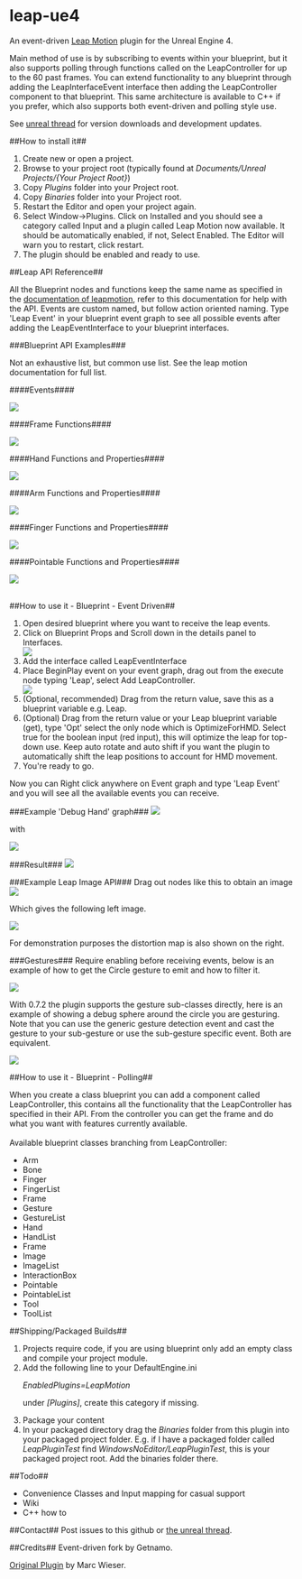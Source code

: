 leap-ue4
====================

An event-driven [Leap Motion](http://www.leapmotion.com) plugin for the Unreal Engine 4.

Main method of use is by subscribing to events within your blueprint, but it also supports polling through functions called on the LeapController for up to the 60 past frames. You can extend functionality to any blueprint through adding the LeapInterfaceEvent interface then adding the LeapController component to that blueprint. This same architecture is available to C++ if you prefer, which also supports both event-driven and polling style use.

See [unreal thread](https://forums.unrealengine.com/showthread.php?49107-Plugin-Leap-Motion-Event-Driven) for version downloads and development updates.

##How to install it##


1. Create new or open a project. 
2. Browse to your project root (typically found at *Documents/Unreal Projects/{Your Project Root}*)
3. Copy *Plugins* folder into your Project root.
4. Copy *Binaries* folder into your Project root.
5. Restart the Editor and open your project again.
6. Select Window->Plugins. Click on Installed and you should see a category called Input and a plugin called Leap Motion now available. It should be automatically enabled, if not, Select Enabled. The Editor will warn you to restart, click restart.
7. The plugin should be enabled and ready to use.

##Leap API Reference##

All the Blueprint nodes and functions keep the same name as specified in the <a href="https://developer.leapmotion.com/documentation/skeletal/cpp/api/Leap.Controller.html">documentation of leapmotion</a>, refer to this documentation for help with the API. Events are custom named, but follow action oriented naming. Type 'Leap Event' in your blueprint event graph to see all possible events after adding the LeapEventInterface to your blueprint interfaces.

###Blueprint API Examples###

Not an exhaustive list, but common use list. See the leap motion documentation for full list.

####Events####

<img src="http://i.imgur.com/XI3WmIM.png">

####Frame Functions####

<img src="http://i.imgur.com/Ioe19p0.png">

####Hand Functions and Properties####

<img src="http://i.imgur.com/o340HWj.png">

####Arm Functions and Properties####

<img src="http://i.imgur.com/ymlIeWt.png">

####Finger Functions and Properties####

<img src="http://i.imgur.com/MLblo0F.png">

####Pointable Functions and Properties####

<img src="http://i.imgur.com/NRpgG7z.png">

<br/>
<br/>

##How to use it - Blueprint - Event Driven##

<ol>
<li>Open desired blueprint where you want to receive the leap events.</li>
<li>Click on Blueprint Props and Scroll down in the details panel to Interfaces. </li>

<img src="http://i.imgur.com/s790gBs.png">

<li>Add the interface called LeapEventInterface</li>
<li>Place BeginPlay event on your event graph, drag out from the execute node typing 'Leap', select Add LeapController.</li>
<img src="http://i.imgur.com/y5caGWf.png">
<li>(Optional, recommended) Drag from the return value, save this as a blueprint variable e.g. Leap.
<li>(Optional) Drag from the return value or your Leap blueprint variable (get), type 'Opt' select the only node which is OptimizeForHMD. Select true for the boolean input (red input), this will optimize the leap for top-down use. Keep auto rotate and auto shift if you want the plugin to automatically shift the leap positions to account for HMD movement.
<li>You're ready to go.

</ol>

Now you can Right click anywhere on Event graph and type 'Leap Event' and you will see all the available events you can receive.

###Example 'Debug Hand' graph###
<img src="http://i.imgur.com/VzgR3xC.png">

with

<img src="http://i.imgur.com/aEEuZSI.png">

###Result###
<img src="http://i.imgur.com/URnaAHe.png">


###Example Leap Image API###
Drag out nodes like this to obtain an image
<img src="http://i.imgur.com/WlN3opI.png">

Which gives the following left image. 

<img src="http://i.imgur.com/EFp3l1j.png">

For demonstration purposes the distortion map is also shown on the right.

###Gestures###
Require enabling before receiving events, below is an example of how to get the Circle gesture to emit and how to filter it.

<img src="http://i.imgur.com/102W2cT.png">

With 0.7.2 the plugin supports the gesture sub-classes directly, here is an example of showing a debug sphere around the circle you are gesturing. Note that you can use the generic gesture detection event and cast the gesture to your sub-gesture or use the sub-gesture specific event. Both are equivalent.

<img src="http://i.imgur.com/hQBIYTH.png">

##How to use it - Blueprint - Polling##

When you create a class blueprint you can add a component called LeapController, this contains all the functionality that the LeapController has specified in their API. From the controller you can get the frame and do what you want with features currently available.<br/>
<br/>
Available blueprint classes branching from LeapController:
<ul>
<li>Arm</li>
<li>Bone</li>
<li>Finger</li>
<li>FingerList</li>
<li>Frame</li>
<li>Gesture</li>
<li>GestureList</li>
<li>Hand</li>
<li>HandList</li>
<li>Frame</li>
<li>Image</li> 
<li>ImageList</li> 
<li>InteractionBox</li>
<li>Pointable</li>
<li>PointableList</li>
<li>Tool</li>
<li>ToolList</li>
</ul>

##Shipping/Packaged Builds##
<ol>
<li> Projects require code, if you are using blueprint only add an empty class and compile your project module.</li>
<li> Add the following line to your DefaultEngine.ini </li>

<i>EnabledPlugins=LeapMotion</i>

under <i>[Plugins]</i>, create this category if missing.

<li> Package your content</li>
<li> In your packaged directory drag the <i>Binaries</i> folder from this plugin into your packaged project folder. E.g. if I have a packaged folder called <i>LeapPluginTest</i>
find <i>WindowsNoEditor/LeapPluginTest</i>, this is your packaged project root. Add the binaries folder there.</li>
</ol>

##Todo##

- Convenience Classes and Input mapping for casual support
- Wiki
- C++ how to

##Contact##
Post issues to this github or [the unreal thread](https://forums.unrealengine.com/showthread.php?49107-Plugin-Leap-Motion-Event-Driven).

##Credits##
Event-driven fork by Getnamo.

[Original Plugin](https://github.com/wieser-m/UE4-LeapMotionPlugin) by Marc Wieser.
